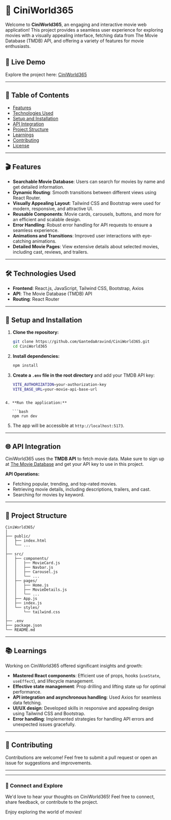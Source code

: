 # 🎥 CiniWorld365

Welcome to **CiniWorld365**, an engaging and interactive movie web application! This project provides a seamless user experience for exploring movies with a visually appealing interface, fetching data from The Movie Database (TMDB) API, and offering a variety of features for movie enthusiasts.

## 🌟 Live Demo

Explore the project here: [CiniWorld365](https://cineworld365.web.app/)

---

## 📖 Table of Contents

- [Features](#features)
- [Technologies Used](#technologies-used)
- [Setup and Installation](#setup-and-installation)
- [API Integration](#api-integration)
- [Project Structure](#project-structure)
- [Learnings](#learnings)
- [Contributing](#contributing)
- [License](#license)

---

## 🎬 Features

- **Searchable Movie Database**: Users can search for movies by name and get detailed information.
- **Dynamic Routing**: Smooth transitions between different views using React Router.
- **Visually Appealing Layout**: Tailwind CSS and Bootstrap were used for modern, responsive, and attractive UI.
- **Reusable Components**: Movie cards, carousels, buttons, and more for an efficient and scalable design.
- **Error Handling**: Robust error handling for API requests to ensure a seamless experience.
- **Animations and Transitions**: Improved user interactions with eye-catching animations.
- **Detailed Movie Pages**: View extensive details about selected movies, including cast, reviews, and trailers.

---

## 🛠️ Technologies Used

- **Frontend**: React.js, JavaScript, Tailwind CSS, Bootstrap, Axios
- **API**: The Movie Database (TMDB) API
- **Routing**: React Router

---

## 🚀 Setup and Installation

1. **Clone the repository:**

   ```bash
   git clone https://github.com/GantedaAravind/CiniWorld365.git
   cd CiniWorld365
   ```

2. **Install dependencies:**

   ```bash
   npm install
   ```

3. **Create a `.env` file in the root directory** and add your TMDB API key:

   ```bash
   VITE_AUTHORIZATION=your-authorization-key
   VITE_BASE_URL=your-movie-api-base-url
   ```

````

4. **Run the application:**

   ```bash
   npm run dev
````

5. The app will be accessible at `http://localhost:5173`.

---

## 🌐 API Integration

CiniWorld365 uses the **TMDB API** to fetch movie data. Make sure to sign up at [The Movie Database](https://www.themoviedb.org/) and get your API key to use in this project.

**API Operations:**

- Fetching popular, trending, and top-rated movies.
- Retrieving movie details, including descriptions, trailers, and cast.
- Searching for movies by keyword.

---

## 📂 Project Structure

```
CiniWorld365/
│
├── public/
│   ├── index.html
│   └── ...
│
├── src/
│   ├── components/
│   │   ├── MovieCard.js
│   │   ├── Navbar.js
│   │   ├── Carousel.js
│   │   └── ...
│   ├── pages/
│   │   ├── Home.js
│   │   ├── MovieDetails.js
│   │   └── ...
│   ├── App.js
│   ├── index.js
│   └── styles/
│       └── tailwind.css
│
├── .env
├── package.json
└── README.md
```

---

## 📚 Learnings

Working on CiniWorld365 offered significant insights and growth:

- **Mastered React components**: Efficient use of props, hooks (`useState`, `useEffect`), and lifecycle management.
- **Effective state management**: Prop drilling and lifting state up for optimal performance.
- **API integration and asynchronous handling**: Used Axios for seamless data fetching.
- **UI/UX design**: Developed skills in responsive and appealing design using Tailwind CSS and Bootstrap.
- **Error handling**: Implemented strategies for handling API errors and unexpected issues gracefully.

---

## 🤝 Contributing

Contributions are welcome! Feel free to submit a pull request or open an issue for suggestions and improvements.

---

---

### 🙌 Connect and Explore

We'd love to hear your thoughts on CiniWorld365! Feel free to connect, share feedback, or contribute to the project.

Enjoy exploring the world of movies!
